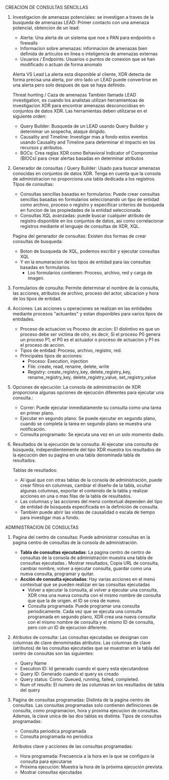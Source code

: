 CREACION DE CONSULTAS SENCILLAS
1. Investigacion de amenazas potenciales: se investigan a traves de la busqueda de amenazas
   LEAD: Primer contacto con una amenaza potencial, obtencion de un lead:
   - Alerta: Una alerta de un sistema que noe s PAN para endpoints o firewalls
   - Informacion sobre amenazas: informacion de amenazas bien definida de articulos en linea o inteligencia de amenazas externas
   - Usuarios / Endpoints: Usuarios o puntos de conexion que se han modificado o actuan de forma anomalo

	Alerta VS Lead 
	La alerta esta disponible al cliente, XDR detecta de forma precisa una alerta, por otro lado un LEAD puede convertirse en una alerta pero solo despues de que se haya definido.
	
	Threat hunting / Caza de amenazas
	Tambien llamada LEAD investigation, es cuando los analistas utilizan herramientoas de investigacion XDR para encontrar amenazas desconocidoas en conjuntos de datos XDR. Las herramientas deben utilizarse en el siguiente orden:
	- Query Builder: Busqueda de un LEAD usando Query Builder y determinar un sospecha, ataque dirigido.
	- Causality and Timeline: Investigar mas a fondo estos eventos usando Causality and Timeline para determinar el impacto en los recursos y atributos.
	- BOCs: Crea reglas XDR como Behavioral Indicator of Compromise (BIOCs) para crear alertas basadas en determinar atributos

2. Generador de consultas / Query Builder: Usado para buscar amenazas conocidas en conjuntos de datos XDR. Tenga en cuenta que la consola de administracion no proporciona una tabla dedicada a los registros.
   TIpos de consultas:
   - Consultas sencillas basadas en formularios: Puede crear consultas sencillas basadas en formularios seleccionando un tipo de entidad como archivo, proceso o registro y especificar criterios de busqueda en funcion de las propiedades de la entidad seleccionada.
   - Consultas XQL avanzadas: puede buscar cualquier atributo de registro disponible en los conjuntos de datos, asi como correlacionar registros mediante el lenguaje de consultas de XDR, XQL.
     
    Pagina del generador de consultas: Existen dos formas de crear consultas de busqueda:
    - Boton de busqueda de XQL, podemos escribir y ejecutar consultas XQL
    - Y en la enumeracion de los tipos de entidad para las consultas basadas en formularios.
	    - Los formularios contienen: Proceso, archivo, red y carga de imagen.

3. Formularios de consulta: Permite determinar el nombre de la consulta, las acciones, atributos de archivo, proceso del actor, ubicacion y hora de los tipos de entidad.

4. Acciones: Las acciones u operaciones se realizan en las entidades mediante procesos "actuantes" y estan disponibles para varios tipos de entidades.
   - Proceso de actuacion vs Proceso de accion: El distintivo es que un proceso debe ser victima de otro, es decir, Si el proceso P0 genera un proceso P1, el P0 es el actuador o proceso de actuacion y P1 es el proceso de accion.
   - Tipos de entidad: Proceso, archivo, registro, red.
   - Principales tipos de acciones:
	   - Proceso: Execution, injection
	   - File: create, read, rename, delete, write
	   - Registry: create_registry_key, delete_registry_key, rename_registry_key, delete_registry_value, set_registry_value

5. Opciones de ejecución: La consola de administración de XDR proporciona algunas opciones de ejecución diferentes para ejecutar una consulta.:
	- Correr: Puede ejecutar inmediatamente su consulta como una tarea en primer plano.
	- Ejecutar en segundo plano: Se puede ejecutar en segundo plano, cuando se completa la tarea en segundo plano se muestra una notificación.
	- Consulta programado: Se ejecuta una vez en un solo momento dado. 

6. Resultados de la ejecución de la consulta: Al ejecutar una consulta de búsqueda, independientemente del tipo XDR muestra los resultados de la ejecución den su pagina en una tabla denominada tabla de resultados.
   
   Tablas de resultados: 
   - Al igual que con otras tablas de la consola de administración, puede crear filtros en columnas, cambiar el diseño de la tabla, ocultar algunas columnas, exportar el contenido de la tabla y realizar acciones en una o mas filas de la tabla de resultados.
   - Las columnas y las acciones del menú contextual dependen del tipo de entidad de búsqueda especificada en la definición de consulta.
   - También puede abrir las vistas de causalidad o escala de tiempo para investigar mas a fondo.
   

ADMINISTRACION DE CONSULTAS
1. Pagina del centro de consultas: Puede administrar consultas en la pagina centro de consultas de la consola de administración.
   - **Tabla de consultas ejecutadas**: La pagina centro de centro de consultas de la consola de administración muestra una tabla de consultas ejecutadas.: Mostrar resultados, Copia URL de consulta, cambiar nombre, volver a ejecutar consulta, guardar como una nueva consulta, programar y quitar.
   - **Acción de consulta ejecutadas**: Hay varias acciones en el menú contextual que se pueden realizar en las consultas ejecutadas
	   - Volver a ejecutar la consulta, al volver a ejecutar una consulta, XDR crea una nueva consulta con el mismo nombre de consulta que que la de origen. el ID se crea de nuevo. 
	   - Consulta programada: Puede programar una consulta periodicamente. Cada vez que se ejecuta una consulta programada en segundo plano, XDR crea una nueva consulta con el mismo nombre de consulta y el mismo ID de consulta, pero con un ID de ejecucion diferente.

2. Atributos de consulta: Las consultas ejecutadas se designan con columnas de clave denominadas atributos. Las columnas de clave (atributos) de las consultas ejecutadas que se muestran en la tabla del centro de consultas son las siguientes:
	- Query Name
	- Execution ID: Id generado cuando el query esta ejecutandose
	- Query ID: Generado cuando el query es creado
	- Query status: Como: Queued, running, failed, completed.
	- Num of results: El numero de las columnas en los resultados de tabla del query

3. Pagina de consultas programadas: Distinta de la pagina centro de consultas. Las consultas programadas solo contienen definiciones de consulta, como programacion, hora y proxima ejecucion de consultas. Ademas, la clave unica de las dos tablas es distinta. 
   Tipos de consultas programadas:
	- Consulta periodica programada
	- Consulta programada no periodica

	Atributos clave y acciones de las consultas programadas:
	- Hora programada: Frecuencia a la hora en la que se configuro la consulta para ejecutarse
	- Próxima ejecución: Muestra la hora de la próxima ejecución prevista.
	- Mostrar consultas ejecutadas

